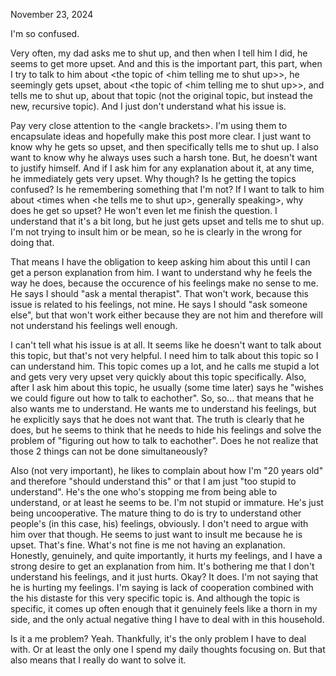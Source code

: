 November 23, 2024

I'm so confused.

Very often, my dad asks me to shut up, and then when I tell him I did, he seems to get more upset. And and this is the important part, this part, when I try to talk to him about &lt;the topic of &lt;him telling me to shut up&gt;&gt;, he seemingly gets upset, about &lt;the topic of &lt;him telling me to shut up&gt;&gt;, and tells me to shut up, about that topic (not the original topic, but instead the new, recursive topic). And I just don't understand what his issue is. 

Pay very close attention to the &lt;angle brackets&gt;. I'm using them to encapsulate ideas and hopefully make this post more clear.
I just want to know why he gets so upset, and then specifically tells me to shut up. I also want to know why he always uses such a harsh tone. But, he doesn't want to justify himself. And if I ask him for any explanation about it, at any time, he immediately gets very upset.
Why though? Is he getting the topics confused? Is he remembering something that I'm not? If I want to talk to him about &lt;times when &lt;he tells me to shut up&gt;, generally speaking&gt;, why does he get so upset? He won't even let me finish the question. I understand that it's a bit long, but he just gets upset and tells me to shut up. I'm not trying to insult him or be mean, so he is clearly in the wrong for doing that.

That means I have the obligation to keep asking him about this until I can get a person explanation from him. I want to understand why he feels the way he does, because the occurence of his feelings make no sense to me.
He says I should "ask a mental therapist". That won't work, because this issue is related to his feelings, not mine.
He says I should "ask someone else", but that won't work either because they are not him and therefore will not understand his feelings well enough.

I can't tell what his issue is at all. It seems like he doesn't want to talk about this topic, but that's not very helpful. I need him to talk about this topic so I can understand him. This topic comes up a lot, and he calls me stupid a lot and gets very very upset very quickly about this topic specifically. Also, after I ask him about this topic, he usually (some time later) says he "wishes we could figure out how to talk to eachother". So, so... that means that he also wants me to understand.
He wants me to understand his feelings, but he explicitly says that he does not want that. The truth is clearly that he does, but he seems to think that he needs to hide his feelings and solve the problem of "figuring out how to talk to eachother". Does he not realize that those 2 things can not be done simultaneously?

Also (not very important), he likes to complain about how I'm "20 years old" and therefore "should understand this" or that I am just "too stupid to understand". He's the one who's stopping me from being able to understand, or at least he seems to be.
I'm not stupid or immature. He's just being uncooperative. The mature thing to do is try to understand other people's (in this case, his) feelings, obviously. I don't need to argue with him over that though. He seems to just want to insult me because he is upset. That's fine.
What's not fine is me not having an explanation. Honestly, genuinely, and quite importantly, it hurts my feelings, and I have a strong desire to get an explanation from him. It's bothering me that I don't understand his feelings, and it just hurts. Okay? It does. I'm not saying that he is hurting my feelings. I'm saying is lack of cooperation combined with the his distaste for this very specific topic is. And although the topic is specific, it comes up often enough that it genuinely feels like a thorn in my side, and the only actual negative thing I have to deal with in this household.

Is it a me problem? Yeah. Thankfully, it's the only problem I have to deal with. Or at least the only one I spend my daily thoughts focusing on. But that also means that I really do want to solve it.
